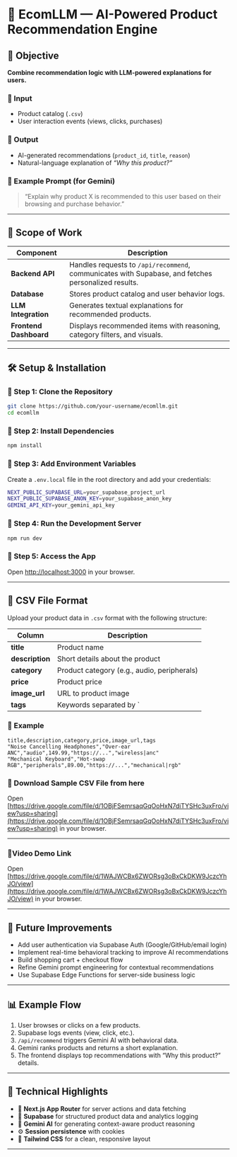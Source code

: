 # 🧠 EcomLLM — AI-Powered Product Recommendation Engine

## 🧠 Objective
**Combine recommendation logic with LLM-powered explanations for users.**

### 🔹 Input
- Product catalog (`.csv`)
- User interaction events (views, clicks, purchases)

### 🔹 Output
- AI-generated recommendations (`product_id`, `title`, `reason`)
- Natural-language explanation of *“Why this product?”*

### 🔹 Example Prompt (for Gemini)
> “Explain why product X is recommended to this user based on their browsing and purchase behavior.”

---

## 🧩 Scope of Work

| Component | Description |
|------------|-------------|
| **Backend API** | Handles requests to `/api/recommend`, communicates with Supabase, and fetches personalized results. |
| **Database** | Stores product catalog and user behavior logs. |
| **LLM Integration** | Generates textual explanations for recommended products. |
| **Frontend Dashboard** | Displays recommended items with reasoning, category filters, and visuals. |

---

## 🛠️ Setup & Installation

### 🔹 Step 1: Clone the Repository
```bash
git clone https://github.com/your-username/ecomllm.git
cd ecomllm
```

### 🔹 Step 2: Install Dependencies
```bash
npm install
```

### 🔹 Step 3: Add Environment Variables
Create a `.env.local` file in the root directory and add your credentials:
```bash
NEXT_PUBLIC_SUPABASE_URL=your_supabase_project_url
NEXT_PUBLIC_SUPABASE_ANON_KEY=your_supabase_anon_key
GEMINI_API_KEY=your_gemini_api_key
```

### 🔹 Step 4: Run the Development Server
```bash
npm run dev
```

### 🔹 Step 5: Access the App  
Open [http://localhost:3000](http://localhost:3000) in your browser.

---

## 🧾 CSV File Format

Upload your product data in `.csv` format with the following structure:

| Column | Description |
|---------|-------------|
| **title** | Product name |
| **description** | Short details about the product |
| **category** | Product category (e.g., audio, peripherals) |
| **price** | Product price |
| **image_url** | URL to product image |
| **tags** | Keywords separated by `|` for AI reference |

### 🔹 Example
```csv
title,description,category,price,image_url,tags
"Noise Cancelling Headphones","Over-ear ANC","audio",149.99,"https://...","wireless|anc"
"Mechanical Keyboard","Hot-swap RGB","peripherals",89.00,"https://...","mechanical|rgb"
```
### 🔹 Download Sample CSV File from here 
Open [https://drive.google.com/file/d/1OBjFSemrsaqGqOoHxN7diTYSHc3uxFro/view?usp=sharing](https://drive.google.com/file/d/1OBjFSemrsaqGqOoHxN7diTYSHc3uxFro/view?usp=sharing) in your browser.

---
### 🔹Video Demo Link
Open [https://drive.google.com/file/d/1WAJWCBx6ZWORsg3oBxCkDKW9JczcYhJO/view](https://drive.google.com/file/d/1WAJWCBx6ZWORsg3oBxCkDKW9JczcYhJO/view) in your browser.

---

## 🔮 Future Improvements
- Add user authentication via Supabase Auth (Google/GitHub/email login)  
- Implement real-time behavioral tracking to improve AI recommendations  
- Build shopping cart + checkout flow  
- Refine Gemini prompt engineering for contextual recommendations  
- Use Supabase Edge Functions for server-side business logic  

---

## 📊 Example Flow

1. User browses or clicks on a few products.  
2. Supabase logs events (view, click, etc.).  
3. `/api/recommend` triggers Gemini AI with behavioral data.  
4. Gemini ranks products and returns a short explanation.  
5. The frontend displays top recommendations with “Why this product?” details.  

---

## 🧩 Technical Highlights
- 🔗 **Next.js App Router** for server actions and data fetching  
- 🧱 **Supabase** for structured product data and analytics logging  
- 🧠 **Gemini AI** for generating context-aware product reasoning  
- ⚙️ **Session persistence** with cookies  
- 💅 **Tailwind CSS** for a clean, responsive layout  

---

